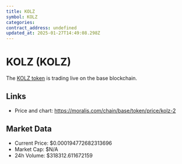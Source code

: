 ```yaml
---
title: KOLZ
symbol: KOLZ
categories: 
contract_address: undefined
updated_at: 2025-01-27T14:49:08.298Z
---
```


# KOLZ (KOLZ)
The [KOLZ token](https://moralis.com/chain/base/token/price/kolz-2) is trading live on the base blockchain.

## Links
- Price and chart: https://moralis.com/chain/base/token/price/kolz-2

## Market Data
- Current Price: $0.000194772682313696
- Market Cap: $N/A
- 24h Volume: $318312.611672159
